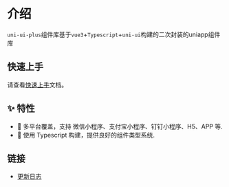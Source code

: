 # 介绍

`uni-ui-plus`组件库基于`vue3`+`Typescript`+`uni-ui`构建的二次封装的uniapp组件库

## 快速上手

请查看[快速上手](/guide/quick-use.html)文档。


## ✨ 特性

- 🎯 多平台覆盖，支持 微信小程序、支付宝小程序、钉钉小程序、H5、APP 等.
- 💪 使用 Typescript 构建，提供良好的组件类型系统.

## 链接

- [更新日志](/guide/changelog)
